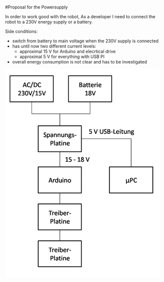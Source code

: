 #Proposal for the Powersupply

In order to work good with the robot,
As a developer I need to connect the robot to a 230V energy supply or a battery.

Side conditions:
* switch from battery to main voltage when the 230V supply is connected
* has until now two different current levels: 
  * approximal 15 V for Arduino and elecrtical drive
  * approximal 5 V for everything with USB PI
* overall energy consumption is not clear and has to be investigated

![voltage distribution](voltage_distribution.png)
